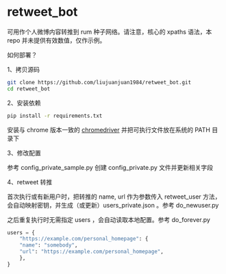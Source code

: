 # retweet_bot

可用作个人微博内容转推到 rum 种子网络。请注意，核心的 xpaths 语法，本 repo 并未提供有效数值，仅作示例。

如何部署？

1、拷贝源码

```sh
git clone https://github.com/liujuanjuan1984/retweet_bot.git
cd retweet_bot 
```

2、安装依赖

```sh
pip install -r requirements.txt
```

安装与 chrome 版本一致的 [chromedriver](https://chromedriver.chromium.org/downloads) 并把可执行文件放在系统的 PATH 目录下

3、修改配置

参考 config_private_sample.py 创建 config_private.py 文件并更新相关字段

4、retweet 转推

首次执行或有新用户时，把转推的 name, url 作为参数传入 retweet_user 方法，会自动映射密钥，并生成（或更新）users_private.json 。参考 do_newuser.py

之后重复执行时无需指定 users ，会自动读取本地配置。参考 do_forever.py 

```py
users = {
    "https://example.com/personal_homepage": {
    "name": "somebody",
    "url": "https://example.com/personal_homepage",
    },
}
```


